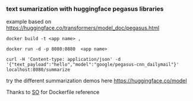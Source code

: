 ### text sumarization with huggingface pegasus libraries

example based on <https://huggingface.co/transformers/model_doc/pegasus.html>

```
docker build -t <app name> ,

docker run -d -p 8080:0880  <app name>

curl -H 'Content-type: application/json' -d '{"text_payload":"hello","model":"google/pegasus-cnn_dailymail"}' localhost:8080/summarize
```

try the different summarization demos here <https://huggingface.co/model>

Thanks to [SO](https://stackoverflow.com/a/67007852) for Dockerfile reference
